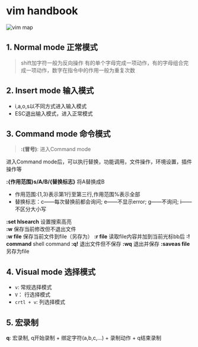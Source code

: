 # vim handbook

![vim map](vim.en.png)

## 1. Normal mode 正常模式

> shift加字符一般为反向操作
> 有的单个字母完成一项动作，有的字母组合完成一项动作，数字在指令中的作用一般为重复次数 


## 2. Insert mode 输入模式

- i,a,o,s以不同方式进入输入模式  
- ESC退出输入模式，进入正常模式

## 3. Command mode 命令模式

> **:(冒号)**:  进入Command mode  

进入Command mode后，可以执行替换，功能调用，文件操作，环境设置，插件操作等  

**:{作用范围}s/A/B/{替换标志}** 将A替换成B  

- 作用范围:{1,3}表示第1行至第三行,作用范围%表示全部
- 替换标志：c——每次替换前都会询问; e——不显示error; g——不询问; i——不区分大小写

**:set hlsearch** 设置搜索高亮  
**:w** 保存当前修改但不退出文件  
**:w file** 保存当前文件到file（另存为）
**:r file**  读取file内容并加到当前光标bb后
**:! command** shell command
**:q!** 退出文件但不保存
**:wq** 退出并保存
**:saveas file** 另存为file

## 4. Visual mode 选择模式

- `v`: 常规选择模式
- `V`： 行选择模式 
- `crtl + v`: 列选择模式

## 5. 宏录制

**q**: 宏录制, q开始录制 + 绑定字符(a,b,c,...) + 录制动作 + q结束录制
